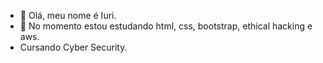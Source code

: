 - 👋 Olá, meu nome é Iuri.
- 🌱 No momento estou estudando html, css, bootstrap, ethical hacking e aws.
- Cursando Cyber Security.


<!---
Crillin222/Crillin222 is a ✨ special ✨ repository because its `README.md` (this file) appears on your GitHub profile.
You can click the Preview link to take a look at your changes.
--->
